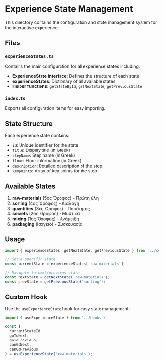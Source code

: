 # Experience State Management

This directory contains the configuration and state management system for the interactive experience.

## Files

### `experienceStates.ts`
Contains the main configuration for all experience states including:
- **ExperienceState interface**: Defines the structure of each state
- **experienceStates**: Dictionary of all available states
- **Helper functions**: `getStateById`, `getNextState`, `getPreviousState`

### `index.ts`
Exports all configuration items for easy importing.

## State Structure

Each experience state contains:
- `id`: Unique identifier for the state
- `title`: Display title (in Greek)
- `stepName`: Step name (in Greek)
- `floor`: Floor information (in Greek)
- `description`: Detailed description of the step
- `keypoints`: Array of key points for the step

## Available States

1. **raw-materials** (5ος Όροφος) - Πρώτη ύλη
2. **sorting** (4ος Όροφος) - Διαλογή
3. **quantities** (3ος Όροφος) - Ποσότητες
4. **secrets** (2ος Όροφος) - Μυστικά
5. **mixing** (1ος Όροφος) - Ανάμειξη
6. **packaging** (Ισόγειο) - Συσκευασία

## Usage

```typescript
import { experienceStates, getNextState, getPreviousState } from '../config';

// Get a specific state
const currentState = experienceStates['raw-materials'];

// Navigate to next/previous state
const nextState = getNextState('raw-materials');
const prevState = getPreviousState('sorting');
```

## Custom Hook

Use the `useExperienceState` hook for easy state management:

```typescript
import { useExperienceState } from '../hooks';

const {
  currentStateId,
  goToNext,
  goToPrevious,
  canGoNext,
  canGoPrevious
} = useExperienceState('raw-materials');
```
